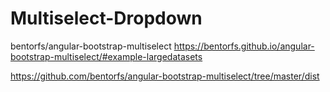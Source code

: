 # Multiselect-Dropdown

bentorfs/angular-bootstrap-multiselect
https://bentorfs.github.io/angular-bootstrap-multiselect/#example-largedatasets

https://github.com/bentorfs/angular-bootstrap-multiselect/tree/master/dist
